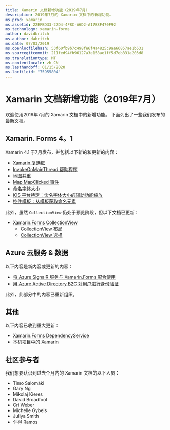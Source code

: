 ```yaml
---
title: Xamarin 文档新增功能（2019年7月）
description: 2019年7月的 Xamarin 文档中的新增功能。
ms.prod: xamarin
ms.assetid: 22EFBD33-27D4-4F8C-A6D2-A17B8F470F92
ms.technology: xamarin-forms
author: davidbritch
ms.author: dabritch
ms.date: 07/03/2019
ms.openlocfilehash: 53f60fb9b7c498fe6f4a4825c9aa66857ae1b531
ms.sourcegitcommit: 211fed94fb96127a3e158ae1ff5d7eb831a203d8
ms.translationtype: MT
ms.contentlocale: zh-CN
ms.lasthandoff: 01/15/2020
ms.locfileid: "75955804"
---
```

# <a name="xamarin-docs-whats-new-july-2019"></a>Xamarin 文档新增功能（2019年7月）

欢迎使用2019年7月的 Xamarin 文档中的新增功能。 下面列出了一些我们发布的最新文档。

## <a name="xamarinforms-41"></a>Xamarin. Forms 4。1

Xamarin 4.1 于7月发布，并包括以下新的和更新的内容：

- [Xamarin 复选框](https://docs.microsoft.com/xamarin/xamarin-forms/user-interface/checkbox)
- [InvokeOnMainThread 帮助程序](https://docs.microsoft.com/xamarin/xamarin-forms/platform/device#interact-with-the-ui-from-background-threads)
- [地图并重](https://docs.microsoft.com/xamarin/xamarin-forms/user-interface/map#choose-item-appearance-at-runtime)
- [Map MapClicked 事件](https://docs.microsoft.com/xamarin/xamarin-forms/user-interface/map#map-clicks)
- [命名字体大小](https://docs.microsoft.com/xamarin/xamarin-forms/user-interface/text/fonts#named-font-sizes)
- [iOS 平台特定：命名字体大小的辅助功能缩放](https://docs.microsoft.com/xamarin/xamarin-forms/platform/ios/named-font-size-scaling)
- [控件模板：从模板获取命名元素](https://docs.microsoft.com/xamarin/xamarin-forms/app-fundamentals/templates/control-templates.md#get-a-named-element-from-a-template)

此外，虽然 `CollectionView` 仍处于预览阶段，但以下文档已更新：

- [Xamarin.Forms CollectionView](~/xamarin-forms/user-interface/collectionview/index.md)
  - [CollectionView 布局](~/xamarin-forms/user-interface/collectionview/layout.md)
  - [CollectionView 选择](~/xamarin-forms/user-interface/collectionview/selection.md)

## <a name="data--azure-cloud-services"></a>Azure 云服务 & 数据

以下内容是新内容或更新的内容：

- [将 Azure SignalR 服务与 Xamarin.Forms 配合使用](https://docs.microsoft.com/xamarin/xamarin-forms/data-cloud/serverless/azure-signalr)
- [用 Azure Active Directory B2C 对用户进行身份验证](~/xamarin-forms/data-cloud/authentication/azure-ad-b2c.md)

此外，此部分中的内容已重新组织。

## <a name="other"></a>其他

以下内容已收到重大更新：

- [Xamarin.Forms DependencyService](https://docs.microsoft.com/xamarin/xamarin-forms/app-fundamentals/dependency-service/)
- [本机项目中的 Xamarin](https://docs.microsoft.com/xamarin/xamarin-forms/platform/native-forms)

## <a name="community-contributors"></a>社区参与者

我们想要认识到过去个月内的 Xamarin 文档的以下人员：

- Timo Salomäki
- Gary Ng
- Mikolaj Kieres
- David Broadfoot
- Cri Weber
- Michelle Gybels
- Juliya Smith
- 乍得 Ramos
